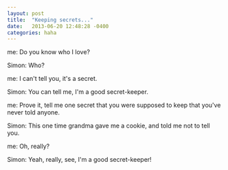```yaml
---
layout: post
title:  "Keeping secrets..."
date:   2013-06-20 12:48:28 -0400
categories: haha
---
```


me: Do you know who I love?

Simon: Who?

me: I can't tell you, it's a secret.

Simon: You can tell me, I'm a good secret-keeper.

me: Prove it, tell me one secret that you were supposed to keep that you've never told anyone.

Simon: This one time grandma gave me a cookie, and told me not to tell you.

me: Oh, really?

Simon: Yeah, really, see, I'm a good secret-keeper!
